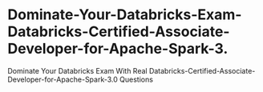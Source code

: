 # Dominate-Your-Databricks-Exam-Databricks-Certified-Associate-Developer-for-Apache-Spark-3.
Dominate Your Databricks Exam With Real Databricks-Certified-Associate-Developer-for-Apache-Spark-3.0 Questions
